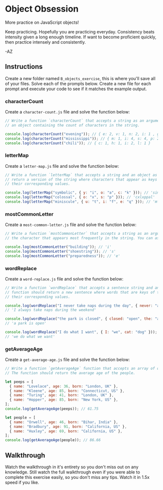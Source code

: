 # Object Obsession

More practice on JavaScript objects!

Keep practicing. Hopefully you are practicing everyday. Consistency beats intensity given a long
enough timeline. If want to become proficient quickly, then practice intensely and consistently.

-AZ

## Instructions

Create a new folder named `B_objects_exercise`, this is where you'll save all of your files. Solve
each of the prompts below. Create a new file for each prompt and execute your code to see if it
matches the example output.

### characterCount

Create a `character-count.js` file and solve the function below:

```js
// Write a function `characterCount` that accepts a string as an argument. The function should return
// an object containing the count of characters in the string.

console.log(characterCount("evening")); // { e: 2, v: 1, n: 2, i: 1 , g: 1 }
console.log(characterCount("mississippi")); // { m: 1, i: 4, s: 4, p: 2 }
console.log(characterCount("chili")); // { c: 1, h: 1, i: 2, l: 1 }
```

### letterMap

Create a `letter-map.js` file and solve the function below:

```js
// Write a function `letterMap` that accepts a string and an object as arguments. The function should
// return a version of the string where characters that appear as keys in object are replaced with
// their corresponding values.

console.log(letterMap("symbolic", { y: "i", o: "a", c: "k" })); // 'simbalik'
console.log(letterMap("colossal", { o: "x", s: "p" })); // 'cxlxppal'
console.log(letterMap("miniscule", { u: "t", i: "f", e: "q" })); // 'mfnfsctlq'
```

### mostCommonLetter

Create a `most-common-letter.js` file and solve the function below:

```js
// Write a function `mostCommonLetter` that accepts a string as an argument. The function should return
// the character that appears most frequently in the string. You can assume that there are no ties.

console.log(mostCommonLetter("building")); // 'i'
console.log(mostCommonLetter("shoestring")); // 's'
console.log(mostCommonLetter("preparedness")); // 'e'
```

### wordReplace

Create a `word-replace.js` file and solve the function below:

```js
// Write a function `wordReplace` that accepts a sentence string and an object as arguments. The
// function should return a new sentence where words that are keys of the object are replaced with
// their corresponding values.

console.log(wordReplace("I never take naps during the day", { never: "always", day: "weekend" }));
// 'I always take naps during the weekend'

console.log(wordReplace("the park is closed", { closed: "open", the: "a" }));
// 'a park is open'

console.log(wordReplace("I do what I want", { I: "we", cat: "dog" }));
// 'we do what we want'
```

### getAverageAge

Create a `get-average-age.js` file and solve the function below:

```js
// Write a function `getAverageAge` function that accepts an array of objects representing people.
// The function should return the average age of the people.

let peeps = [
  { name: "Lovelace", age: 36, born: "London, UK" },
  { name: "Kleene", age: 85, born: "Connecticut, US" },
  { name: "Turing", age: 41, born: "London, UK" },
  { name: "Hopper", age: 85, born: "New York, US" },
];
console.log(getAverageAge(peeps)); // 61.75

let people = [
  { name: "Orwell", age: 46, born: "Bihar, India" },
  { name: "Bradbury", age: 91, born: "California, US" },
  { name: "Huxley", age: 69, born: "California, US" },
];
console.log(getAverageAge(people)); // 86.66
```

## Walkthrough

Watch the walkthrough in it's entirety so you don't miss out on any knowledge. Still watch the full
walkthrough even if you were able to complete this exercise easily, so you don't miss any tips.
Watch it in 1.5x speed if you like.
